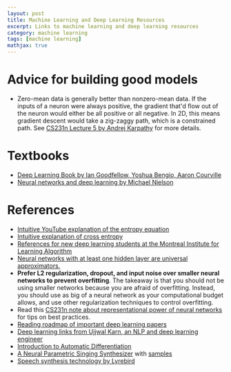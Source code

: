 ```yaml
---
layout: post
title: Machine Learning and Deep Learning Resources
excerpt: Links to machine learning and deep learning resources
category: machine learning
tags: [machine learning]
mathjax: true
---
```


# Advice for building good models
* Zero-mean data is generally better than nonzero-mean data. If the inputs of a neuron were always positive, the gradient that'd flow out of the neuron would either be all positive or all negative. In 2D, this means gradient descent would take a zig-zaggy path, which is a constrained path. See [CS231n Lecture 5 by Andrej Karpathy](https://www.youtube.com/watch?v=gYpoJMlgyXA&t=18m38s) for more details.
# Textbooks
* [Deep Learning Book by Ian Goodfellow, Yoshua Bengio, Aaron Courville](http://www.deeplearningbook.org/)
* [Neural networks and deep learning by Michael Nielson](http://neuralnetworksanddeeplearning.com/)

# References
* [Intuitive YouTube explanation of the entropy equation](https://www.youtube.com/watch?v=2s3aJfRr9gE)
* [Intuitive explanation of cross entropy](http://colah.github.io/posts/2015-09-Visual-Information/)
* [References for new deep learning students at the Montreal Institute for Learning Algorithm](https://docs.google.com/document/d/1IXF3h0RU5zz4ukmTrVKVotPQypChscNGf5k6E25HGvA/edit)
* [Neural networks with at least one hidden layer are universal approximators.](http://cs231n.github.io/neural-networks-1/#representational-power)
* **Prefer L2 regularization, dropout, and input noise over smaller neural networks to prevent overfitting**. The takeaway is that you should not be using smaller networks because you are afraid of overfitting. Instead, you should use as big of a neural network as your computational budget allows, and use other regularization techniques to control overfitting.
* Read this [CS231n note about representational power of neural networks](http://cs231n.github.io/neural-networks-1/#representational-power) for tips on best practices.
* [Reading roadmap of important deep learning papers](https://github.com/songrotek/Deep-Learning-Papers-Reading-Roadmap)
* [Deep learning links from Ujjwal Karn, an NLP and deep learning engineer](https://github.com/ujjwalkarn/Machine-Learning-Tutorials#deep)
* [Introduction to Automatic Differentiation](http://alexey.radul.name/ideas/2013/introduction-to-automatic-differentiation/)
* [A Neural Parametric Singing Synthesizer](https://arxiv.org/pdf/1704.03809.pdf) with [samples](http://www.dtic.upf.edu/~mblaauw/IS2017_NPSS/)
* [Speech synthesis technology by Lyrebird](https://lyrebird.ai/)